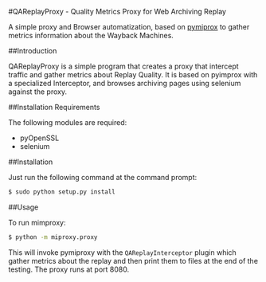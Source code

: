 #QAReplayProxy - Quality Metrics Proxy for Web Archiving Replay

A simple proxy and Browser automatization, based on [pymiprox](https://github.com/allfro/pymiproxy) to gather metrics information about the Wayback Machines.

##Introduction

QAReplayProxy is a simple program that creates a proxy that intercept traffic and gather metrics about Replay Quality. It is based on pyimprox with a specialized Interceptor, and browses archiving pages using selenium against the proxy.

##Installation Requirements

The following modules are required:

- pyOpenSSL
- selenium

##Installation

Just run the following command at the command prompt:

```bash
$ sudo python setup.py install
```

##Usage

To run mimproxy:

```bash
$ python -m miproxy.proxy
```

This will invoke pymiproxy with the ```QAReplayInterceptor``` plugin which gather metrics about the replay and then print them to files at the end of the testing. The proxy runs at port 8080.
